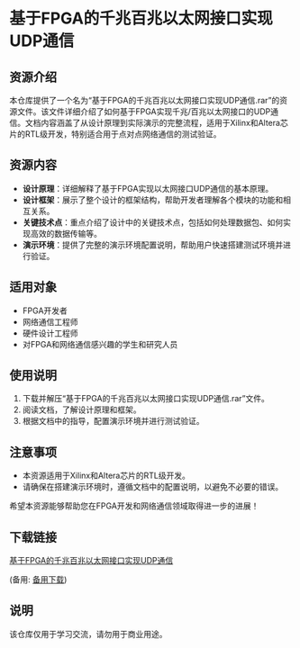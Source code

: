 # 基于FPGA的千兆百兆以太网接口实现UDP通信

## 资源介绍

本仓库提供了一个名为“基于FPGA的千兆百兆以太网接口实现UDP通信.rar”的资源文件。该文件详细介绍了如何基于FPGA实现千兆/百兆以太网接口的UDP通信。文档内容涵盖了从设计原理到实际演示的完整流程，适用于Xilinx和Altera芯片的RTL级开发，特别适合用于点对点网络通信的测试验证。

## 资源内容

- **设计原理**：详细解释了基于FPGA实现以太网接口UDP通信的基本原理。
- **设计框架**：展示了整个设计的框架结构，帮助开发者理解各个模块的功能和相互关系。
- **关键技术点**：重点介绍了设计中的关键技术点，包括如何处理数据包、如何实现高效的数据传输等。
- **演示环境**：提供了完整的演示环境配置说明，帮助用户快速搭建测试环境并进行验证。

## 适用对象

- FPGA开发者
- 网络通信工程师
- 硬件设计工程师
- 对FPGA和网络通信感兴趣的学生和研究人员

## 使用说明

1. 下载并解压“基于FPGA的千兆百兆以太网接口实现UDP通信.rar”文件。
2. 阅读文档，了解设计原理和框架。
3. 根据文档中的指导，配置演示环境并进行测试验证。

## 注意事项

- 本资源适用于Xilinx和Altera芯片的RTL级开发。
- 请确保在搭建演示环境时，遵循文档中的配置说明，以避免不必要的错误。

希望本资源能够帮助您在FPGA开发和网络通信领域取得进一步的进展！

## 下载链接
[基于FPGA的千兆百兆以太网接口实现UDP通信](https://pan.quark.cn/s/77683a521b71) 

(备用: [备用下载](https://pan.baidu.com/s/1fKZ1HLiCvUTIi8r0imp6_Q?pwd=1234))

## 说明

该仓库仅用于学习交流，请勿用于商业用途。
